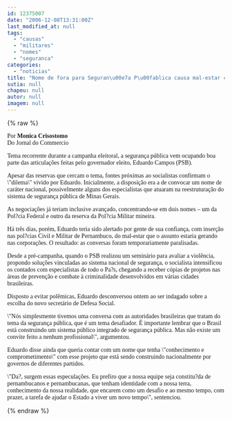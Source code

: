 ```yaml
---
id: 12375007
date: "2006-12-08T13:31:00Z"
last_modified_at: null
tags:
  - "causas"
  - "militares"
  - "nomes"
  - "seguranca"
categories:
  - "noticias"
title: "Nome de fora para Seguran\u00e7a P\u00fablica causa mal-estar com policias civis e militares"
sutia: null
chapeu: null
autor: null
imagem: null
---
```

{% raw %}
<p><FONT size=1></p>
<p><P></FONT><FONT face=Verdana>Por&nbsp;<STRONG>Monica Crisostomo<BR></STRONG>Do Jornal do Commercio&nbsp;<I></P></I></FONT></p>
<p><P><FONT face=Verdana>Tema recorrente durante a campanha eleitoral, a segurança pública vem ocupando boa parte das articulações feitas pelo governador eleito, Eduardo Campos (PSB). </FONT></P></p>
<p><P><FONT face=Verdana>Apesar das reservas que cercam o tema, fontes próximas ao socialistas confirmam o \"dilema\" vivido por Eduardo. Inicialmente, a disposição era a de convocar um nome de caráter nacional, possivelmente alguns dos especialistas que atuaram na reestruturação do sistema de segurança pública de Minas Gerais. </FONT></P></p>
<p><P><FONT face=Verdana>As negociações já teriam inclusive avançado, concentrando-se em dois nomes – um da Pol?cia Federal e outro da reserva da Pol?cia Militar mineira. </FONT></P></p>
<p><P><FONT face=Verdana>Há três dias, porém, Eduardo teria sido alertado por gente de sua confiança, com inserção nas pol?cias Civil e Militar de Pernambuco, do mal-estar que o assunto estaria gerando nas corporações. O resultado: as conversas foram temporariamente paralisadas. </FONT></P></p>
<p><P><FONT face=Verdana>Desde a pré-campanha, quando o PSB realizou um seminário para avaliar a violência, propondo soluções vinculadas ao sistema nacional de segurança, o socialista intensificou os contados com especialistas de todo o Pa?s, chegando a receber cópias de projetos nas áreas de prevenção e combate à criminalidade desenvolvidos em várias cidades brasileiras. </FONT></P></p>
<p><P><FONT face=Verdana>Disposto a evitar polêmicas, Eduardo desconversou ontem ao ser indagado sobre a escolha do novo secretário de Defesa Social. </FONT></P></p>
<p><P><FONT face=Verdana>\"Nós simplesmente tivemos uma conversa com as autoridades brasileiras que tratam do tema da segurança pública, que é um tema desafiador. É importante lembrar que o Brasil está construindo um sistema público integrado de segurança pública. Mas não existe um convite feito a nenhum profissional\", argumentou. </FONT></P></p>
<p><P><FONT face=Verdana>Eduardo disse ainda que queria contar com um nome que tenha \"conhecimento e comprometimento\" com esse projeto que está sendo construindo nacionalmente por governos de diferentes partidos. </FONT></P></p>
<p><P><FONT face=Verdana>\"Da?, surgem essas especulações. Eu prefiro que a nossa equipe seja constitu?da de pernambucanos e pernambucanas, que tenham identidade com a nossa terra, conhecimento da nossa realidade, que encarem como um desafio e ao mesmo tempo, com prazer, a tarefa de ajudar o Estado a viver um novo tempo\", sentenciou. </FONT></P> </p>
{% endraw %}
